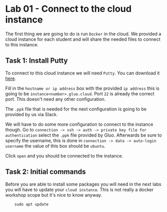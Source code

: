 # Lab 01 - Connect to the cloud instance

The first thing we are going to do is run `Docker` in the cloud. We provided a
cloud instance for each student and will share the needed files to connect to
this instance.

## Task 1: Install Putty

To connect to this cloud instance we will need `Putty`. You can download it
[here](https://the.earth.li/~sgtatham/putty/latest/w64/putty-64bit-0.71-installer.msi).

Fill in the `hostname or ip address` box with the provided `ip address` this
is going to be `instance<number>.gluo.cloud`. Port
`22` is already the correct port. This doesn't need any other configuration.

The `.ppk` file that is needed for the next configuration is going to be provided
by us via Slack.

We will have to do some more configuration to connect to the instance though. Go
to `connection -> ssh -> auth -> private key file for authentication` select the
`.ppk` file provided by Gluo. Afterwards be sure to specify the username, this is
done in `connection -> data -> auto-login username` the value of this box should
be `ubuntu`.

Click `open` and you should be connected to the instance.

## Task 2: Initial commands

Before you are able to install some packages you will need in the next labs you
will have to update your `cloud instance`. This is not really a docker workshop
scope but it's nice to know anyway.

        sudo apt update
